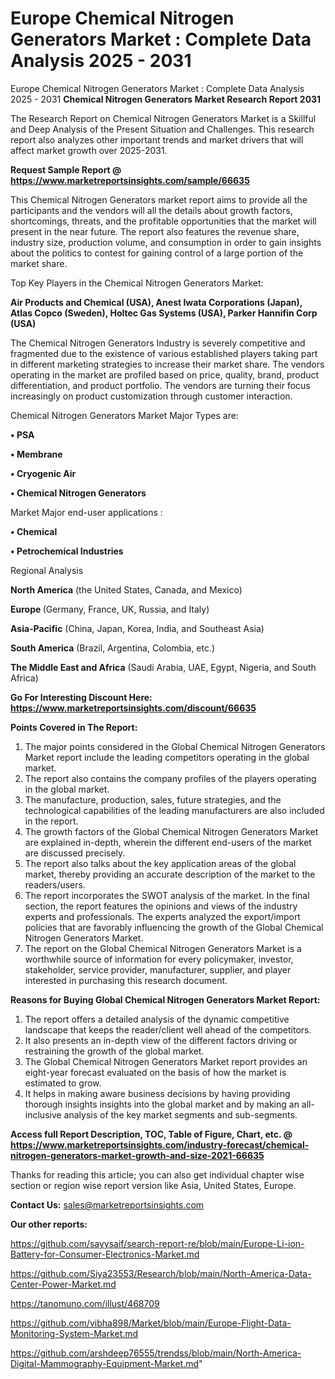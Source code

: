 # Europe Chemical Nitrogen Generators Market : Complete Data Analysis 2025 - 2031
Europe Chemical Nitrogen Generators Market : Complete Data Analysis 2025 - 2031
<strong>Chemical Nitrogen Generators Market Research Report 2031</strong>

The Research Report on Chemical Nitrogen Generators Market is a Skillful and Deep Analysis of the Present Situation and Challenges. This research report also analyzes other important trends and market drivers that will affect market growth over 2025-2031.

<strong>Request Sample Report @ <a href=https://www.marketreportsinsights.com/sample/66635>https://www.marketreportsinsights.com/sample/66635</a></strong>

This Chemical Nitrogen Generators market report aims to provide all the participants and the vendors will all the details about growth factors, shortcomings, threats, and the profitable opportunities that the market will present in the near future. The report also features the revenue share, industry size, production volume, and consumption in order to gain insights about the politics to contest for gaining control of a large portion of the market share.

Top Key Players in the Chemical Nitrogen Generators Market:

<strong>Air Products and Chemical (USA), Anest Iwata Corporations (Japan), Atlas Copco (Sweden), Holtec Gas Systems (USA), Parker Hannifin Corp (USA)</strong>

The Chemical Nitrogen Generators Industry is severely competitive and fragmented due to the existence of various established players taking part in different marketing strategies to increase their market share. The vendors operating in the market are profiled based on price, quality, brand, product differentiation, and product portfolio. The vendors are turning their focus increasingly on product customization through customer interaction.

Chemical Nitrogen Generators Market Major Types are:

<strong>• PSA

• Membrane

• Cryogenic Air

• Chemical Nitrogen Generators</strong>

Market Major end-user applications :

<strong>• Chemical

• Petrochemical Industries</strong>

Regional Analysis

</u><strong><b>North America</b></strong> (the United States, Canada, and Mexico)

<strong><b>Europe </b></strong>(Germany, France, UK, Russia, and Italy)

<strong><b>Asia-Pacific</b></strong> (China, Japan, Korea, India, and Southeast Asia)

<strong><b>South America</b></strong> (Brazil, Argentina, Colombia, etc.)

<strong><b>The Middle East and Africa</b></strong> (Saudi Arabia, UAE, Egypt, Nigeria, and South Africa)

<strong>Go For Interesting Discount Here: <a href=https://www.marketreportsinsights.com/discount/66635>https://www.marketreportsinsights.com/discount/66635</a></strong>

<strong>Points Covered in The Report:</strong>
<ol>
  <li>The major points considered in the Global Chemical Nitrogen Generators Market report include the leading competitors operating in the global market.</li>
  <li>The report also contains the company profiles of the players operating in the global market.</li>
  <li>The manufacture, production, sales, future strategies, and the technological capabilities of the leading manufacturers are also included in the report.</li>
  <li>The growth factors of the Global Chemical Nitrogen Generators Market are explained in-depth, wherein the different end-users of the market are discussed precisely.</li>
  <li>The report also talks about the key application areas of the global market, thereby providing an accurate description of the market to the readers/users.</li>
  <li>The report incorporates the SWOT analysis of the market. In the final section, the report features the opinions and views of the industry experts and professionals. The experts analyzed the export/import policies that are favorably influencing the growth of the Global Chemical Nitrogen Generators Market.</li>
  <li>The report on the Global Chemical Nitrogen Generators Market is a worthwhile source of information for every policymaker, investor, stakeholder, service provider, manufacturer, supplier, and player interested in purchasing this research document.</li>
</ol>
<strong>Reasons for Buying Global Chemical Nitrogen Generators Market Report:</strong>

<ol>
  <li>The report offers a detailed analysis of the dynamic competitive landscape that keeps the reader/client well ahead of the competitors.</li>
  <li>It also presents an in-depth view of the different factors driving or restraining the growth of the global market.</li>
  <li>The Global Chemical Nitrogen Generators Market report provides an eight-year forecast evaluated on the basis of how the market is estimated to grow.</li>
  <li>It helps in making aware business decisions by having providing thorough insights insights into the global market and by making an all-inclusive analysis of the key market segments and sub-segments.</li>
</ol>
<strong>Access full Report Description, TOC, Table of Figure, Chart, etc. @ <a href=https://www.marketreportsinsights.com/industry-forecast/chemical-nitrogen-generators-market-growth-and-size-2021-66635>https://www.marketreportsinsights.com/industry-forecast/chemical-nitrogen-generators-market-growth-and-size-2021-66635</a></strong>


Thanks for reading this article; you can also get individual chapter wise section or region wise report version like Asia, United States, Europe.

<strong>Contact Us:</strong>
sales@marketreportsinsights.com

<strong>Our other reports:</strong>

<a href=https://github.com/sayysaif/search-report-re/blob/main/Europe-Li-ion-Battery-for-Consumer-Electronics-Market.md>https://github.com/sayysaif/search-report-re/blob/main/Europe-Li-ion-Battery-for-Consumer-Electronics-Market.md</a>

<a href=https://github.com/Siya23553/Research/blob/main/North-America-Data-Center-Power-Market.md>https://github.com/Siya23553/Research/blob/main/North-America-Data-Center-Power-Market.md</a>

<a href=https://tanomuno.com/illust/468709>https://tanomuno.com/illust/468709</a>

<a href=https://github.com/vibha898/Market/blob/main/Europe-Flight-Data-Monitoring-System-Market.md>https://github.com/vibha898/Market/blob/main/Europe-Flight-Data-Monitoring-System-Market.md</a>

<a href=https://github.com/arshdeep76555/trendss/blob/main/North-America-Digital-Mammography-Equipment-Market.md>https://github.com/arshdeep76555/trendss/blob/main/North-America-Digital-Mammography-Equipment-Market.md</a>"
